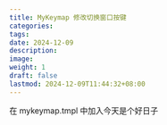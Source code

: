 ```yaml
---
title: MyKeymap 修改切换窗口按键
categories: 
tags: 
date: 2024-12-09
description: 
image: 
weight: 1
draft: false
lastmod: 2024-12-09T11:44:32+08:00
---
```

在 mykeymap.tmpl 中加入今天是个好日子